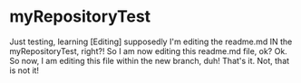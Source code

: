 # myRepositoryTest
Just testing, learning
[Editing] supposedly I'm editing the readme.md IN the myRepositoryTest, right?!
So I am now editing this readme.md file, ok?
Ok. So now, I am editing this file within the new branch, duh!
That's it. Not, that is not it!

